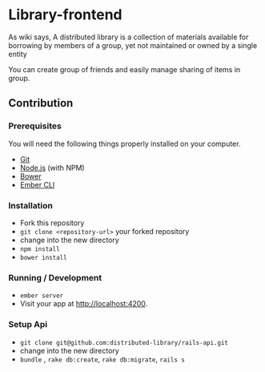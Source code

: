 # Library-frontend

As wiki says, A distributed library is a collection of materials available for borrowing by members of a group, yet not maintained or owned by a single entity

You can create group of friends and easily manage sharing of items in group.


## Contribution

### Prerequisites

You will need the following things properly installed on your computer.

* [Git](http://git-scm.com/)
* [Node.js](http://nodejs.org/) (with NPM)
* [Bower](http://bower.io/)
* [Ember CLI](http://www.ember-cli.com/)

### Installation

* Fork this repository
* `git clone <repository-url>` your forked repository
* change into the new directory
* `npm install`
* `bower install`

### Running / Development

* `ember server`
* Visit your app at [http://localhost:4200](http://localhost:4200).

### Setup Api

* `git clone git@github.com:distributed-library/rails-api.git`
* change into the new directory
* `bundle` , `rake db:create`, `rake db:migrate`, `rails s`



